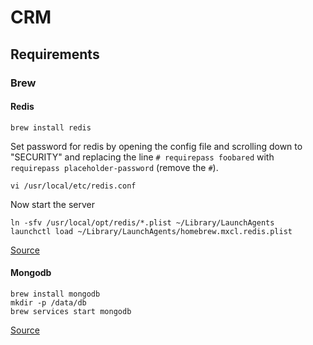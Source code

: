 # CRM

## Requirements

### Brew

#### Redis

```
brew install redis
```

Set password for redis by opening the config file and scrolling down to "SECURITY" and replacing the line `# requirepass foobared` with `requirepass placeholder-password` (remove the `#`).

```
vi /usr/local/etc/redis.conf
```

Now start the server

```
ln -sfv /usr/local/opt/redis/*.plist ~/Library/LaunchAgents
launchctl load ~/Library/LaunchAgents/homebrew.mxcl.redis.plist
```

[Source](https://medium.com/@petehouston/install-and-config-redis-on-mac-os-x-via-homebrew-eb8df9a4f298)

#### Mongodb

```
brew install mongodb
mkdir -p /data/db
brew services start mongodb
```

[Source](https://treehouse.github.io/installation-guides/mac/mongo-mac.html)
